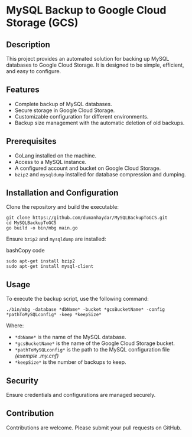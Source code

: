 
# MySQL Backup to Google Cloud Storage (GCS)

## Description

This project provides an automated solution for backing up MySQL databases to Google Cloud Storage. It is designed to be simple, efficient, and easy to configure.

## Features

-   Complete backup of MySQL databases.
-   Secure storage in Google Cloud Storage.
-   Customizable configuration for different environments.
-   Backup size management with the automatic deletion of old backups.

## Prerequisites

-   GoLang installed on the machine.
-   Access to a MySQL instance.
-   A configured account and bucket on Google Cloud Storage.
-   `bzip2` and `mysqldump` installed for database compression and dumping.

## Installation and Configuration

Clone the repository and build the executable:

    git clone https://github.com/dumanhaydar/MySQLBackupToGCS.git
    cd MySQLBackupToGCS
    go build -o bin/mbg main.go

Ensure `bzip2` and `mysqldump` are installed:

bashCopy code

    sudo apt-get install bzip2 
    sudo apt-get install mysql-client

## Usage

To execute the backup script, use the following command:

    ./bin/mbg -database *dbName* -bucket *gcsBucketName* -config *pathToMySQLconfig* -keep *keepSize*

Where:

-   `*dbName*` is the name of the MySQL database.
-   `*gcsBucketName*` is the name of the Google Cloud Storage bucket.
-   `*pathToMySQLconfig*` is the path to the MySQL configuration file _(exemple .my.cnf)_
-   `*keepSize*` is the number of backups to keep.

## Security

Ensure credentials and configurations are managed securely.

## Contribution

Contributions are welcome. Please submit your pull requests on GitHub.
